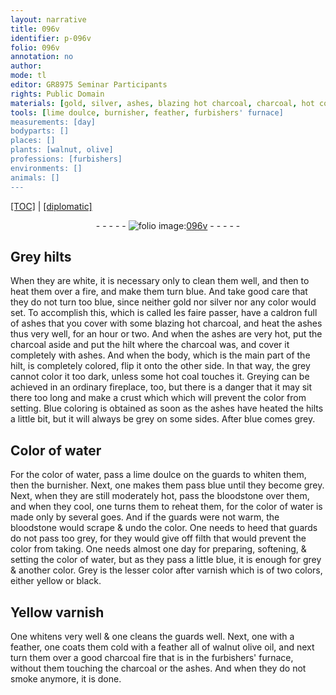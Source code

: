 ```yaml
---
layout: narrative
title: 096v
identifier: p-096v
folio: 096v
annotation: no
author:
mode: tl
editor: GR8975 Seminar Participants
rights: Public Domain
materials: [gold, silver, ashes, blazing hot charcoal, charcoal, hot coal, bloodstone, varnish, Yellow varnish, walnut olive oil]
tools: [lime doulce, burnisher, feather, furbishers' furnace]
measurements: [day]
bodyparts: []
places: []
plants: [walnut, olive]
professions: [furbishers]
environments: []
animals: []
---
```


 <p><a href="{{ site.baseurl }}/translation/">[TOC]</a> | <a href="{{ site.baseurl }}/texts/p-096v_tc/" target="_blank">[diplomatic]</a></p><div class="folio" align="center">- - - - - <a href="http://gallica.bnf.fr/ark:/12148/btv1b10500001g/f198.image" target="_blank"><img src="https://cu-mkp.github.io/2017-workshop-edition/assets/photo-icon.png" alt="folio image: " style="display:inline-block; margin-bottom:-3px;"/>096v</a> - - - - - </div>  
  

## Grey hilts

 
When they are white, it is necessary only to clean them well, and then to heat them over a fire, and make them turn blue. And take good care that they do not turn too blue, since neither <span class="m">gold</span> nor <span class="m">silver</span> nor any color would set. To accomplish this, which is called les faire passer, have a caldron full of <span class="m">ashes</span> that you cover with some <span class="m">blazing hot charcoal</span>, and heat the <span class="m">ashes</span> thus very well, for an hour or two. And when the <span class="m">ashes</span> are very hot, put the <span class="m">charcoal</span> aside and put the hilt where the <span class="m">charcoal</span> was, and cover it completely with <span class="m">ashes</span>. And when the body, which is the main part of the hilt, is completely colored, flip it onto the other side. In that way, the grey cannot color it too dark, unless some <span class="m">hot coal</span> touches it. Greying can be achieved in an ordinary fireplace, too, but there is a danger that it may sit there too long and make a crust which which will prevent the color from setting. Blue coloring is obtained as soon as the <span class="m">ashes</span> have heated the hilts a little bit, but it will always be grey on some sides. After blue comes grey.
 
 
  

## Color of water

 
<span class="add">For</span> the color of water, pass a <span class="tl">lime doulce</span> on the guards to whiten them, then the <span class="tl">burnisher</span>. Next, one makes them pass blue until they become grey. Next, when they are still moderately hot, pass the <span class="m">bloodstone</span> over them, and when they cool, one turns them to reheat them, for the color of water is made only by several goes. And if the guards were not warm, the <span class="m">bloodstone</span> would scrape & undo the color. One needs to heed that guards do not pass too grey, for they would give off filth that would prevent the color from taking. One needs almost one <span class="ms"><span class="tmp">day</span></span> for preparing, softening, & setting the color of water, but as they pass a little blue, it is enough for grey & another color. Grey is the lesser color after <span class="m">varnish</span> which is of two colors, either yellow or black.
 
 
  

## <span class="m">Yellow varnish</span>

 
One whitens very well & one cleans the guards well. Next, one with a feather, one coats them cold with a <span class="tl">feather</span> all of <span class="m"><span class="pa">walnut</span> <span class="del"><span class="pa">olive</span></span> oil</span>, and next turn them over a good <span class="m">charcoal</span> fire that is in the <span class="tl"><span class="pro">furbishers</span>' furnace</span>, without them touching the <span class="m">charcoal</span> or the <span class="m">ashes</span>. And when they do not smoke anymore, it is done.
 
 